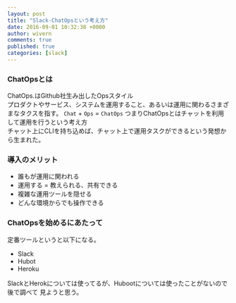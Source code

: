 ```yaml
---
layout: post
title: "Slack-ChatOpsという考え方"
date: 2016-09-01 10:32:38 +0000
author: wivern
comments: true
published: true
categories: [slack]
---
```


### ChatOpsとは
ChatOps.はGithub社生み出したOpsスタイル  
プロダクトやサービス、システムを運用すること、あるいは運用に関わるさまざまなタクスを指す。 
`Chat` + `Ops` = `ChatOps` つまりChatOpsとはチャットを利用して運用を行うという考え方  
チャット上にCLIを持ち込めば、チャット上で運用タスクができるという発想から生まれた。  


<!--more-->

### 導入のメリット

- 誰もが運用に関われる
- 運用する = 教えられる、共有できる
- 複雑な運用ツールを隠せる
- どんな環境からでも操作できる

### ChatOpsを始めるにあたって

定番ツールというと以下になる。

- Slack
- Hubot
- Heroku

SlackとHerokについては使ってるが、Hubootについては使ったことがないので後で調べて
見ようと思う。
